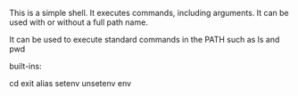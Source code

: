 This is a simple shell. It executes commands, including arguments. It can be used with or without a full path name.

It can be used to execute standard commands in the PATH such as ls and pwd

built-ins:

cd
exit
alias
setenv
unsetenv
env
